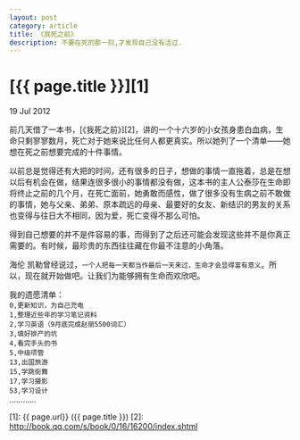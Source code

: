 ```yaml
---
layout: post
category: article
title: 《我死之前》
description: 不要在死的那一刻,才发现自己没有活过.
---
```


# [{{ page.title }}][1]

19 Jul 2012

前几天借了一本书，[《我死之前》][2]，讲的一个十六岁的小女孩身患白血病，生命只剩寥寥数月，死亡对于她来说比任何人都更真实。所以她列了一个清单——她想在死之前想要完成的十件事情。

以前总是觉得还有大把的时间，还有很多的日子，想做的事情一直拖着，总是在想以后有机会在做，结果连很多很小的事情都没有做，这本书的主人公泰莎在生命即将终止之前的几个月，在死亡面前，她勇敢而感性，做了很多没有生病之前不敢做的事情，她与父亲、弟弟、原本疏远的母亲、最要好的女友、新结识的男友的关系也变得与往日大不相同，因为爱，死亡变得不那么可怕。

得到自己想要的并不是件容易的事，而得到了之后还可能会发现这些并不是你真正需要的。有时候，最珍贵的东西往往藏在你最不注意的小角落。

海伦 凯勒曾经说过，`一个人把每一天都当作最后一天来过，生命才会显得富有意义`。所以，现在就开始做吧。让我们为能够拥有生命而欢欣吧。

我的遗愿清单：<br/>
`0,更新知识，为自己充电`</br>
`1,整理近些年的学习笔记资料`</br>
`2,学习英语（9月底完成赵丽5500词汇）`</br>
`3,填好排产的坑`</br>
`4,看完手头的书`</br>
`5,中级项管`</br>
`13,出国旅游`</br>
`15,学跳街舞`</br>
`17,学习摄影`</br>
`53,学习设计`</br>
............

[1]:    {{ page.url}}  ({{ page.title }})
[2]: http://book.qq.com/s/book/0/16/16200/index.shtml
